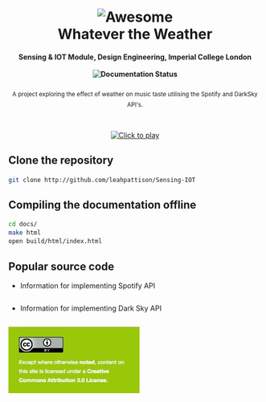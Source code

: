 <h1 align="center">
	<img width="400" src="docs/source/_static/cover.png" alt="Awesome">
  <br>
  Whatever the Weather
</h1>

<h4 align="center">
  <a>Sensing & IOT Module, Design Engineering, Imperial College London</a>
  <br><br>
  <img width="80" src="http://readthedocs.org/projects/de3-rob1-chess/badge/?version=latest" alt="Documentation Status">
</h4>

<p align="center">
	<sub>A project exploring the effect of weather on music taste utilising the Spotify and DarkSky API's. </sub>
</p>
<br>
<p align="center">
	<a href="https://vimeo.com/291377091" >
	<img width="600" src="vimeo.png" alt="Click to play"></a>
</h1>
<br>


## Clone the repository

```bash
git clone http://github.com/leahpattison/Sensing-IOT
```

## Compiling the documentation offline

```bash
cd docs/
make html
open build/html/index.html
```

## Popular source code

* Information for implementing Spotify API

``` https://developer.spotify.com/documentation/web-api/
```

* Information for implementing Dark Sky API

``` https://darksky.net/dev
```

![LICENSE](CC4.0-BY.jpg)
